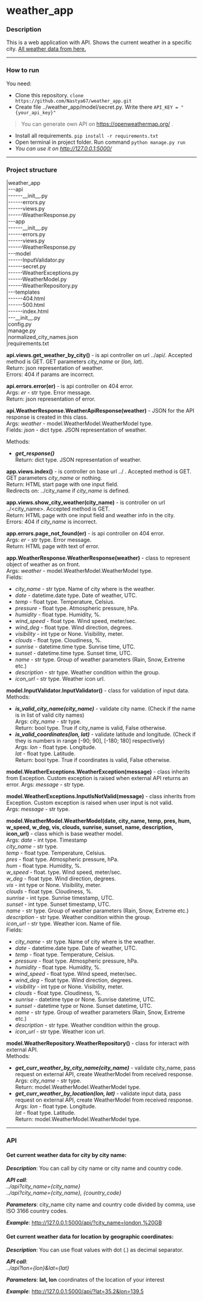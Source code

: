 # weather_app
 
### Description
This is a web application with API. Shows the current weather in a specific city.
[All weather data from here.](https://openweathermap.org/)
****
### How to run
You need:
* Clone this repository. `clone https://github.com/Nastya67/weather_app.git`
* Create file ../weather_app/model/secret.py. Write there `API_KEY = "{your_api_key}"`
 > You can generate own API on https://openweathermap.org/ .
* Install all requirements. `pip install -r requirements.txt`
* Open terminal in project folder. Run command `python manage.py run`
* *You can use it on http://127.0.0.1:5000/*
****
### Project structure
|weather_app\
|---api\
|------\_\_init\_\_.py\
|------errors.py\
|------views.py\
|------WeatherResponse.py\
|---app\
|------\_\_init\_\_.py\
|------errors.py\
|------views.py\
|------WeatherResponse.py\
|---model\
|------InputValidator.py\
|------secret.py\
|------WeatherExceptions.py\
|------WeatherModel.py\
|------WeatherRepository.py\
|---templates\
|------404.html\
|------500.html\
|------index.html\
|---\_\_init\_\_.py\
|config.py\
|manage.py\
|normalized_city_names.json\
|requirements.txt

__api.views.get_weather_by_city()__ - is api controller on url ../api/. 
Accepted method is GET. GET parameters *city_name* or (*lon, lat*).\
Return: json representation of weather.\
Errors: 404 if params are incorrect.

__api.errors.error(er)__ - is api controller on 404 error. \
Args: *er* - str type. Error message.\
Return: json representation of error.

__api.WeatherResponse.WeatherApiResponse(weather)__ - JSON for the API 
response is created in this class.\
Args: *weather* - model.WeatherModel.WeatherModel type.\
Fields: *json* - dict type. JSON representation of weather.

Methods: 
* __*get_response()*__ \
Return: dict type. JSON representation of weather.

__app.views.index()__ - is controller on base url ../ .
Accepted method is GET. GET parameters *city_name* or nothing.\
Return: HTML start page with one input field.\
Redirects on: ../city_name if *city_name* is defined.

__app.views.show_city_weather(city_name)__ - is controller on url ../<city_name>.
Accepted method is GET. \
Return: HTML page with one input field and weather info in the city.\
Errors: 404 if *city_name* is incorrect.

__app.errors.page_not_found(er)__ - is api controller on 404 error. \
Args: *er* - str type. Error message.\
Return: HTML page with text of error.

__app.WeatherResponse.WeatherResponse(weather)__ - class to represent
object of weather as on front. \
Args: *weather* - model.WeatherModel.WeatherModel type.\
Fields: 
* *city_name* - str type. Name of city where is the weather.
* *date* - datetime.date type. Date of weather, UTC.
* *temp* - float type. Temperature, Celsius.
* *pressure* - float type. Atmospheric pressure, hPa. 
* *humidity* - float type. Humidity, %.
* *wind_speed* - float type. Wind speed, meter/sec.
* *wind_deg* - float type. Wind direction, degrees.
* *visibility* - int type or None. Visibility, meter.
* *clouds* - float type. Cloudiness, %.
* *sunrise* - datetime.time type. Sunrise time, UTC.
* *sunset* - datetime.time type. Sunset time, UTC.
* *name* - str type. Group of weather parameters (Rain, Snow, Extreme etc.)
* *description* - str type. Weather condition within the group.
* *icon_url* - str type. Weather icon url.

__model.InputValidator.InputValidator()__ - class for validation of input data. \
Methods:
* *__is_valid_city_name(city_name)__* - validate city name. (Check if the 
name is in list of valid city names)\
Args: *city_name* - str type. \
Return: bool type. True if city_name is valid, False otherwise.
* *__is_valid_coordinates(lon, lat)__* - validate latitude and longitude. 
(Check if they is numbers in range [-90; 90], [-180; 180] respectively)\
Args: *lon* - float type. Longitude. \
*lat* - float type. Latitude.\
Return: bool type. True if coordinates is valid, False otherwise.

__model.WeatherExceptions.WeatherException(message)__ - class inherits from 
Exception. Custom exception is raised when external API returns an error.
Args: *message* - str type.

__model.WeatherExceptions.InputIsNotValid(message)__ - class inherits from 
Exception. Custom exception is raised when user input is not valid.\
Args: *message* - str type. 

__model.WeatherModel.WeatherModel(date, city_name, temp, pres, hum, 
w_speed, w_deg, vis, clouds, sunrise, sunset, name, description, 
icon_url)__ - class which is base weather model. \
Args: *date* - int type. Timestamp\
*city_name* - str type.\
*temp* - float type. Temperature, Celsius.\
*pres* - float type. Atmospheric pressure, hPa. \
*hum* - float type. Humidity, %.\
*w_speed* - float. type. Wind speed, meter/sec.\
*w_deg* - float type. Wind direction, degrees.\
*vis* - int type or None. Visibility, meter.\
*clouds* - float type. Cloudiness, %.\
*sunrise* - int type. Sunrise timestamp, UTC.\
*sunset* - int type. Sunset timestamp, UTC.\
*name* - str type. Group of weather parameters (Rain, Snow, Extreme etc.)\
*description* - str type. Weather condition within the group.\
*icon_url* - str type. Weather icon. Name of file.\
Fields: 
* *city_name* - str type. Name of city where is the weather.
* *date* - datetime.date type. Date of weather, UTC.
* *temp* - float type. Temperature, Celsius.
* *pressure* - float type. Atmospheric pressure, hPa. 
* *humidity* - float type. Humidity, %.
* *wind_speed* - float type. Wind speed, meter/sec.
* *wind_deg* - float type. Wind direction, degrees.
* *visibility* - int type or None. Visibility, meter.
* *clouds* - float type. Cloudiness, %.
* *sunrise* - datetime type or None. Sunrise datetime, UTC.
* *sunset* - datetime type or None. Sunset datetime, UTC.
* *name* - str type. Group of weather parameters (Rain, Snow, Extreme etc.)
* *description* - str type. Weather condition within the group.
* *icon_url* - str type. Weather icon url.

__model.WeatherRepository.WeatherRepository()__ - class for interact with 
external API.\
Methods:
* *__get_curr_weather_by_city_name(city_name)__* - validate city_name, 
pass request on external API, create WeatherModel from received response. \
Args: *city_name* - str type.\
Return: model.WeatherModel.WeatherModel type.
* *__get_curr_weather_by_location(lon, lat)__* - validate input data, 
pass request on external API, create WeatherModel from received response. \
Args: *lon* - float type. Longitude. \
*lat* - float type. Latitude.\
Return: model.WeatherModel.WeatherModel type.

***
### API
#### __Get current weather data for city by city name:__
*__Description__*:
You can call by city name or city name and country code. 

*__API call__*: \
*../api?city_name={city_name}*\
*../api?city_name={city_name}, {country_code}*

*__Parameters__*:
city_name city name and country code divided by comma, use ISO 3166 
country codes.

*__Example__*:
http://127.0.0.1:5000/api/?city_name=london,%20GB 
#### __Get current weather data for location by geographic coordinates:__
*__Description__*:
You can use float values with dot (.) as decimal separator.

*__API call__*: \
*../api?lon={lon}&lat={lat}*

*__Parameters__*:
__lat, lon__ coordinates of the location of your interest

*__Example__*:
http://127.0.0.1:5000/api/?lat=35.2&lon=139.5 


